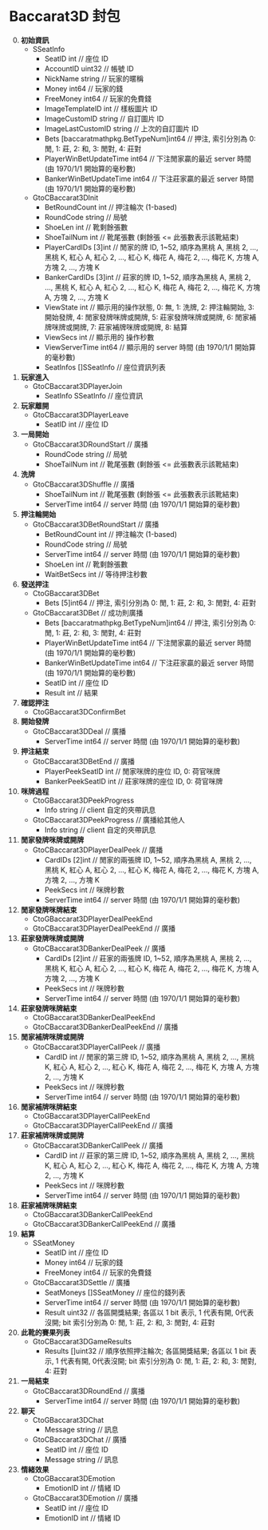 Baccarat3D 封包
=========================
0. **初始資訊**
	- SSeatInfo
		- SeatID          		 int                               // 座位 ID
		- AccountID       		 uint32                            // 帳號 ID
		- NickName        		 string                            // 玩家的暱稱
		- Money           		 int64                             // 玩家的錢
		- FreeMoney       		 int64                             // 玩家的免費錢
		- ImageTemplateID 		 int                               // 樣板圖片 ID
		- ImageCustomID   		 string                            // 自訂圖片 ID
		- ImageLastCustomID      string                            // 上次的自訂圖片 ID
		- Bets            		 [baccaratmathpkg.BetTypeNum]int64 // 押注, 索引分別為 0: 閒, 1: 莊, 2: 和, 3: 閒對, 4: 莊對
		- PlayerWinBetUpdateTime int64                             // 下注閒家贏的最近 server 時間 (由 1970/1/1 開始算的毫秒數)
		- BankerWinBetUpdateTime int64                             // 下注莊家贏的最近 server 時間 (由 1970/1/1 開始算的毫秒數)
	- GtoCBaccarat3DInit
		- BetRoundCount int // 押注輪次 (1-based)
		- RoundCode string // 局號
		- ShoeLen int // 靴剩餘張數
		- ShoeTailNum int // 靴尾張數 (剩餘張 <= 此張數表示該靴結束)
		- PlayerCardIDs [3]int // 閒家的牌 ID, 1~52, 順序為黑桃 A, 黑桃 2, ..., 黑桃 K, 紅心 A, 紅心 2, ..., 紅心 K, 梅花 A, 梅花 2, ..., 梅花 K, 方塊 A, 方塊 2, ..., 方塊 K
		- BankerCardIDs [3]int // 莊家的牌 ID, 1~52, 順序為黑桃 A, 黑桃 2, ..., 黑桃 K, 紅心 A, 紅心 2, ..., 紅心 K, 梅花 A, 梅花 2, ..., 梅花 K, 方塊 A, 方塊 2, ..., 方塊 K
		- ViewState int // 顯示用的操作狀態, 0: 無, 1: 洗牌, 2: 押注輪開始, 3: 開始發牌, 4: 閒家發牌咪牌或開牌, 5: 莊家發牌咪牌或開牌, 6: 閒家補牌咪牌或開牌, 7: 莊家補牌咪牌或開牌, 8: 結算
	    - ViewSecs int // 顯示用的 操作秒數
	    - ViewServerTime int64 // 顯示用的 server 時間 (由 1970/1/1 開始算的毫秒數)
		- SeatInfos []SSeatInfo // 座位資訊列表
0. **玩家進入**
	- GtoCBaccarat3DPlayerJoin
		- SeatInfo SSeatInfo // 座位資訊
0. **玩家離開**
	- GtoCBaccarat3DPlayerLeave
		- SeatID int // 座位 ID
0. **一局開始**
	- GtoCBaccarat3DRoundStart // 廣播
		- RoundCode string // 局號
		- ShoeTailNum int // 靴尾張數 (剩餘張 <= 此張數表示該靴結束)
0. **洗牌**
	- GtoCBaccarat3DShuffle // 廣播
		- ShoeTailNum int // 靴尾張數 (剩餘張 <= 此張數表示該靴結束)
		- ServerTime int64 // server 時間 (由 1970/1/1 開始算的毫秒數)
0. **押注輪開始**
	- GtoCBaccarat3DBetRoundStart // 廣播
		- BetRoundCount int // 押注輪次 (1-based)
		- RoundCode string // 局號
		- ServerTime int64 // server 時間 (由 1970/1/1 開始算的毫秒數)
		- ShoeLen int // 靴剩餘張數
		- WaitBetSecs int // 等待押注秒數
0. **發送押注**
	- CtoGBaccarat3DBet
		- Bets [5]int64 // 押注, 索引分別為 0: 閒, 1: 莊, 2: 和, 3: 閒對, 4: 莊對
	- GtoCBaccarat3DBet // 成功則廣播
		- Bets                   [baccaratmathpkg.BetTypeNum]int64 // 押注, 索引分別為 0: 閒, 1: 莊, 2: 和, 3: 閒對, 4: 莊對
		- PlayerWinBetUpdateTime int64                             // 下注閒家贏的最近 server 時間 (由 1970/1/1 開始算的毫秒數)
		- BankerWinBetUpdateTime int64                             // 下注莊家贏的最近 server 時間 (由 1970/1/1 開始算的毫秒數)
		- SeatID                 int                               // 座位 ID
		- Result                 int                               // 結果
0. **確認押注**
	- CtoGBaccarat3DConfirmBet
0. **開始發牌**
	- GtoCBaccarat3DDeal // 廣播
		- ServerTime int64 // server 時間 (由 1970/1/1 開始算的毫秒數)
0. **押注結束**
	- GtoCBaccarat3DBetEnd // 廣播
		- PlayerPeekSeatID int // 閒家咪牌的座位 ID, 0: 荷官咪牌
		- BankerPeekSeatID int // 莊家咪牌的座位 ID, 0: 荷官咪牌
0. **咪牌過程**
	- CtoGBaccarat3DPeekProgress
		- Info string // client 自定的夾帶訊息
	- GtoCBaccarat3DPeekProgress // 廣播給其他人
		- Info string // client 自定的夾帶訊息
0. **閒家發牌咪牌或開牌**
	- GtoCBaccarat3DPlayerDealPeek // 廣播
		- CardIDs [2]int // 閒家的兩張牌 ID, 1~52, 順序為黑桃 A, 黑桃 2, ..., 黑桃 K, 紅心 A, 紅心 2, ..., 紅心 K, 梅花 A, 梅花 2, ..., 梅花 K, 方塊 A, 方塊 2, ..., 方塊 K
		- PeekSecs int // 咪牌秒數
		- ServerTime int64 // server 時間 (由 1970/1/1 開始算的毫秒數)
0. **閒家發牌咪牌結束**
	- CtoGBaccarat3DPlayerDealPeekEnd
	- GtoCBaccarat3DPlayerDealPeekEnd // 廣播
0. **莊家發牌咪牌或開牌**
	- GtoCBaccarat3DBankerDealPeek // 廣播
		- CardIDs [2]int // 莊家的兩張牌 ID, 1~52, 順序為黑桃 A, 黑桃 2, ..., 黑桃 K, 紅心 A, 紅心 2, ..., 紅心 K, 梅花 A, 梅花 2, ..., 梅花 K, 方塊 A, 方塊 2, ..., 方塊 K
		- PeekSecs int // 咪牌秒數
		- ServerTime int64 // server 時間 (由 1970/1/1 開始算的毫秒數)
0. **莊家發牌咪牌結束**
	- CtoGBaccarat3DBankerDealPeekEnd
	- GtoCBaccarat3DBankerDealPeekEnd // 廣播
0. **閒家補牌咪牌或開牌**
	- GtoCBaccarat3DPlayerCallPeek // 廣播
		- CardID int // 閒家的第三牌 ID, 1~52, 順序為黑桃 A, 黑桃 2, ..., 黑桃 K, 紅心 A, 紅心 2, ..., 紅心 K, 梅花 A, 梅花 2, ..., 梅花 K, 方塊 A, 方塊 2, ..., 方塊 K
		- PeekSecs int // 咪牌秒數
		- ServerTime int64 // server 時間 (由 1970/1/1 開始算的毫秒數)
0. **閒家補牌咪牌結束**
	- CtoGBaccarat3DPlayerCallPeekEnd
	- GtoCBaccarat3DPlayerCallPeekEnd // 廣播
0. **莊家補牌咪牌或開牌**
	- GtoCBaccarat3DBankerCallPeek // 廣播
		- CardID int // 莊家的第三牌 ID, 1~52, 順序為黑桃 A, 黑桃 2, ..., 黑桃 K, 紅心 A, 紅心 2, ..., 紅心 K, 梅花 A, 梅花 2, ..., 梅花 K, 方塊 A, 方塊 2, ..., 方塊 K
		- PeekSecs int // 咪牌秒數
		- ServerTime int64 // server 時間 (由 1970/1/1 開始算的毫秒數)
0. **莊家補牌咪牌結束**
	- CtoGBaccarat3DBankerCallPeekEnd
	- GtoCBaccarat3DBankerCallPeekEnd // 廣播
0. **結算**
	- SSeatMoney
		- SeatID    int   // 座位 ID
		- Money     int64 // 玩家的錢
		- FreeMoney int64 // 玩家的免費錢
	- GtoCBaccarat3DSettle // 廣播
		- SeatMoneys []SSeatMoney // 座位的錢列表
		- ServerTime int64 // server 時間 (由 1970/1/1 開始算的毫秒數)
		- Result uint32 // 各區開獎結果; 各區以 1 bit 表示, 1 代表有開, 0代表沒開; bit 索引分別為 0: 閒, 1: 莊, 2: 和, 3: 閒對, 4: 莊對
0. **此靴的賽果列表**
	- GtoCBaccarat3DGameResults
		- Results []uint32 // 順序依照押注輪次; 各區開獎結果; 各區以 1 bit 表示, 1 代表有開, 0代表沒開; bit 索引分別為 0: 閒, 1: 莊, 2: 和, 3: 閒對, 4: 莊對
0. **一局結束**
	- GtoCBaccarat3DRoundEnd // 廣播
		- ServerTime int64 // server 時間 (由 1970/1/1 開始算的毫秒數)
0. **聊天**
	- CtoGBaccarat3DChat
		- Message string // 訊息
	- GtoCBaccarat3DChat // 廣播
		- SeatID  int    // 座位 ID
		- Message string // 訊息
0. **情緒效果**
	- CtoGBaccarat3DEmotion
		- EmotionID int // 情緒 ID
	- GtoCBaccarat3DEmotion // 廣播
		- SeatID    int // 座位 ID
		- EmotionID int // 情緒 ID